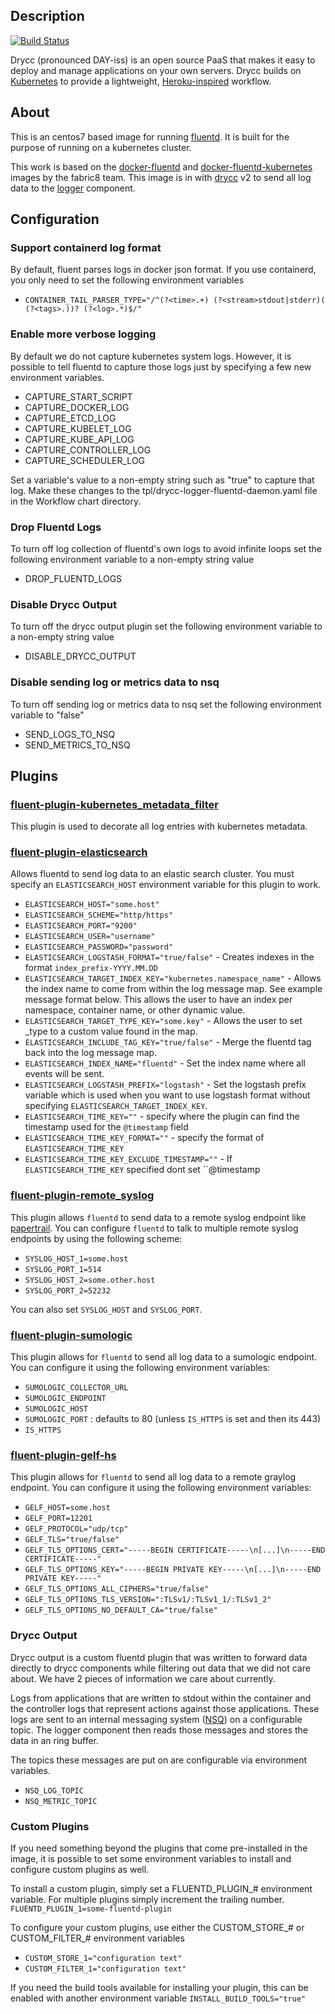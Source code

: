 
## Description
[![Build Status](https://drone.drycc.cc/api/badges/drycc/fluentd/status.svg)](https://drone.drycc.cc/drycc/fluentd)

Drycc (pronounced DAY-iss) is an open source PaaS that makes it easy to deploy and manage
applications on your own servers. Drycc builds on [Kubernetes](http://kubernetes.io/) to provide
a lightweight, [Heroku-inspired](http://heroku.com) workflow.

## About
This is an centos7 based image for running [fluentd](http://fluentd.org). It is built for the purpose of running on a kubernetes cluster.

This work is based on the [docker-fluentd](https://github.com/fabric8io/docker-fluentd) and [docker-fluentd-kubernetes](https://github.com/fabric8io/docker-fluentd-kubernetes) images by the fabric8 team. This image is in with [drycc](https://github.com/drycc/drycc) v2 to send all log data to the [logger](https://github.com/drycc/logger) component.

## Configuration

### Support containerd log format
By default, fluent parses logs in docker json format. If you use containerd, you only need to set the following environment variables

* `CONTAINER_TAIL_PARSER_TYPE="/^(?<time>.+) (?<stream>stdout|stderr)( (?<tags>.))? (?<log>.*)$/"`

### Enable more verbose logging
By default we do not capture kubernetes system logs. However, it is possible to tell fluentd to capture those logs just by specifying a few new environment variables.

* CAPTURE_START_SCRIPT
* CAPTURE_DOCKER_LOG
* CAPTURE_ETCD_LOG
* CAPTURE_KUBELET_LOG
* CAPTURE_KUBE_API_LOG
* CAPTURE_CONTROLLER_LOG
* CAPTURE_SCHEDULER_LOG

Set a variable's value to a non-empty string such as "true" to capture that log. Make these changes to the tpl/drycc-logger-fluentd-daemon.yaml file in the Workflow chart directory.

### Drop Fluentd Logs
To turn off log collection of fluentd's own logs to avoid infinite loops set the following environment variable to a non-empty string value
* DROP_FLUENTD_LOGS

### Disable Drycc Output
To turn off the drycc output plugin set the following environment variable to a non-empty string value
* DISABLE_DRYCC_OUTPUT

### Disable sending log or metrics data to nsq
To turn off sending log or metrics data to nsq set the following environment variable to "false"
* SEND_LOGS_TO_NSQ
* SEND_METRICS_TO_NSQ

## Plugins

### [fluent-plugin-kubernetes_metadata_filter](https://github.com/fabric8io/fluent-plugin-kubernetes_metadata_filter)
This plugin is used to decorate all log entries with kubernetes metadata.

### [fluent-plugin-elasticsearch](https://github.com/uken/fluent-plugin-elasticsearch)
Allows fluentd to send log data to an elastic search cluster. You must specify an `ELASTICSEARCH_HOST` environment variable for this plugin to work.

* `ELASTICSEARCH_HOST="some.host"`
* `ELASTICSEARCH_SCHEME="http/https"`
* `ELASTICSEARCH_PORT="9200"`
* `ELASTICSEARCH_USER="username"`
* `ELASTICSEARCH_PASSWORD="password"`
* `ELASTICSEARCH_LOGSTASH_FORMAT="true/false"` - Creates indexes in the format `index_prefix-YYYY.MM.DD`
* `ELASTICSEARCH_TARGET_INDEX_KEY="kubernetes.namespace_name"` - Allows the index name to come from within the log message map. See example message format below. This allows the user to have an index per namespace, container name, or other dynamic value.
* `ELASTICSEARCH_TARGET_TYPE_KEY="some.key"` - Allows the user to set _type to a custom value found in the map.
* `ELASTICSEARCH_INCLUDE_TAG_KEY="true/false"` - Merge the fluentd tag back into the log message map.
* `ELASTICSEARCH_INDEX_NAME="fluentd"` - Set the index name where all events will be sent.
* `ELASTICSEARCH_LOGSTASH_PREFIX="logstash"` - Set the logstash prefix variable which is used when you want to use logstash format without specifying `ELASTICSEARCH_TARGET_INDEX_KEY`.
* `ELASTICSEARCH_TIME_KEY=""` - specify where the plugin can find the timestamp used for the `@timestamp` field
* `ELASTICSEARCH_TIME_KEY_FORMAT=""` - specify the format of `ELASTICSEARCH_TIME_KEY`
* `ELASTICSEARCH_TIME_KEY_EXCLUDE_TIMESTAMP=""` - If `ELASTICSEARCH_TIME_KEY` specified dont set ``@timestamp

### [fluent-plugin-remote_syslog](https://github.com/dlackty/fluent-plugin-remote_syslog)
This plugin allows `fluentd` to send data to a remote syslog endpoint like [papertrail](http://papertrailapp.com). You can configure `fluentd` to talk to multiple remote syslog endpoints by using the following scheme:
* `SYSLOG_HOST_1=some.host`
* `SYSLOG_PORT_1=514`
* `SYSLOG_HOST_2=some.other.host`
* `SYSLOG_PORT_2=52232`

You can also set `SYSLOG_HOST` and `SYSLOG_PORT`.

### [fluent-plugin-sumologic](https://github.com/mattk42/fluent-plugin-sumologic)
This plugin allows for `fluentd` to send all log data to a sumologic endpoint. You can configure it using the following environment variables:
* `SUMOLOGIC_COLLECTOR_URL`
* `SUMOLOGIC_ENDPOINT`
* `SUMOLOGIC_HOST`
* `SUMOLOGIC_PORT` : defaults to 80 (unless `IS_HTTPS` is set and then its 443)
* `IS_HTTPS`

### [fluent-plugin-gelf-hs](https://github.com/bodhi-space/fluent-plugin-gelf-hs)
This plugin allows for `fluentd` to send all log data to a remote graylog endpoint. You can configure it using the following environment variables:
* `GELF_HOST=some.host`
* `GELF_PORT=12201`
* `GELF_PROTOCOL="udp/tcp"`
* `GELF_TLS="true/false"`
* `GELF_TLS_OPTIONS_CERT="-----BEGIN CERTIFICATE-----\n[...]\n-----END CERTIFICATE-----"`
* `GELF_TLS_OPTIONS_KEY="-----BEGIN PRIVATE KEY-----\n[...]\n-----END PRIVATE KEY-----"`
* `GELF_TLS_OPTIONS_ALL_CIPHERS="true/false"`
* `GELF_TLS_OPTIONS_TLS_VERSION=":TLSv1/:TLSv1_1/:TLSv1_2"`
* `GELF_TLS_OPTIONS_NO_DEFAULT_CA="true/false"`

### Drycc Output
Drycc output is a custom fluentd plugin that was written to forward data directly to drycc components while filtering out data that we did not care about. We have 2 pieces of information we care about currently.

Logs from applications that are written to stdout within the container and the controller logs that represent actions against those applications. These logs are sent to an internal messaging system ([NSQ](http://nsq.io)) on a configurable topic. The logger component then reads those messages and stores the data in an ring buffer.

The topics these messages are put on are configurable via environment variables.
* `NSQ_LOG_TOPIC`
* `NSQ_METRIC_TOPIC`

### Custom Plugins
If you need something beyond the plugins that come pre-installed in the image, it is possible to set some environment variables to install and configure custom plugins as well.

To install a custom plugin, simply set a FLUENTD_PLUGIN_# environment variable. For multiple plugins simply increment the trailing number.
`FLUENTD_PLUGIN_1=some-fluentd-plugin`

To configure your custom plugins, use either the CUSTOM_STORE_# or CUSTOM_FILTER_# environment variables
* `CUSTOM_STORE_1="configuration text"`
* `CUSTOM_FILTER_1="configuration text"`

If you need the build tools available for installing your plugin, this can be enabled with another environment variable
`INSTALL_BUILD_TOOLS="true"`

[v2.18]: https://github.com/drycc/workflow/releases/tag/v2.18.0
